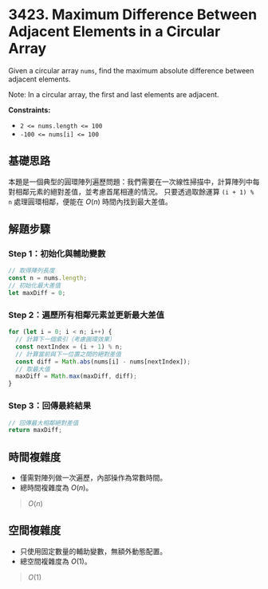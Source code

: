 # 3423. Maximum Difference Between Adjacent Elements in a Circular Array

Given a circular array `nums`, find the maximum absolute difference between adjacent elements.

Note: In a circular array, the first and last elements are adjacent.

**Constraints:**

- `2 <= nums.length <= 100`
- `-100 <= nums[i] <= 100`

## 基礎思路

本題是一個典型的圓環陣列遍歷問題：我們需要在一次線性掃描中，計算陣列中每對相鄰元素的絕對差值，並考慮首尾相連的情況。
只要透過取餘運算 `(i + 1) % n` 處理圓環相鄰，便能在 $O(n)$ 時間內找到最大差值。

## 解題步驟

### Step 1：初始化與輔助變數

```typescript
// 取得陣列長度
const n = nums.length;
// 初始化最大差值
let maxDiff = 0;
```

### Step 2：遍歷所有相鄰元素並更新最大差值

```typescript
for (let i = 0; i < n; i++) {
  // 計算下一個索引（考慮圓環效果）
  const nextIndex = (i + 1) % n;
  // 計算當前與下一位置之間的絕對差值
  const diff = Math.abs(nums[i] - nums[nextIndex]);
  // 取最大值
  maxDiff = Math.max(maxDiff, diff);
}
```

### Step 3：回傳最終結果

```typescript
// 回傳最大相鄰絕對差值
return maxDiff;
```

## 時間複雜度

- 僅需對陣列做一次遍歷，內部操作為常數時間。
- 總時間複雜度為 $O(n)$。

> $O(n)$

## 空間複雜度

- 只使用固定數量的輔助變數，無額外動態配置。
- 總空間複雜度為 $O(1)$。

> $O(1)$
